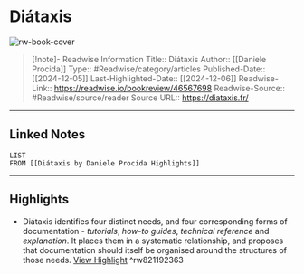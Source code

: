 # Diátaxis

![rw-book-cover](https://news.ycombinator.com/y18.svg)
<br>
>[!note]- Readwise Information
>Title:: Diátaxis
>Author:: [[Daniele Procida]]
>Type:: #Readwise/category/articles
>Published-Date:: [[2024-12-05]]
>Last-Highlighted-Date:: [[2024-12-06]]
>Readwise-Link:: https://readwise.io/bookreview/46567698
>Readwise-Source:: #Readwise/source/reader
>Source URL:: https://diataxis.fr/
--- 

## Linked Notes
```dataview
LIST
FROM [[Diátaxis by Daniele Procida Highlights]]
```

---

## Highlights
- Diátaxis identifies four distinct needs, and four corresponding forms of documentation - *tutorials*, *how-to guides*, *technical reference* and *explanation*. It places them in a systematic relationship, and proposes that documentation should itself be organised around the structures of those needs. [View Highlight](https://readwise.io/open/821192363) ^rw821192363
